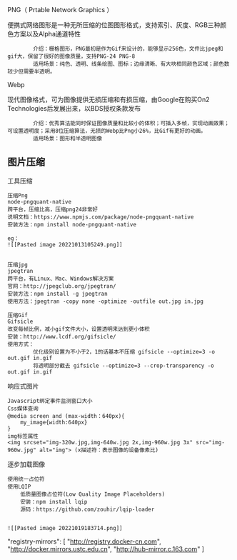 PNG（ Prtable Network Graphics ）

便携式网络图形是一种无所压缩的位图图形格式，支持索引、灰度、RGB三种颜色方案以及Alpha通道特性

			介绍：栅格图形，PNG最初是作为Gif来设计的，能够显示256色，文件比jpeg和gif大，保留了很好的图像质量，支持PNG-24 PNG-8
			适用场景：纯色、透明、线条绘图、图标；边缘清晰、有大块相同颜色区域；颜色数较少但需要半透明。


Webp 

现代图像格式，可为图像提供无损压缩和有损压缩，由Google在购买On2 Technologies后发展出来，以BDS授权条款发布

			介绍：优秀算法能同时保证图像质量和比较小的体积；可插入多帧，实现动画效果；可设置透明度；采用8位压缩算法，无损的Webp比Png小26%，比Gif有更好的动画。
			适用场景：图形和半透明图像


## 图片压缩

工具压缩

	压缩Png
	node-pngquant-native
	跨平台，压缩比高，压缩png24非常好
	说明文档：https://www.npmjs.com/package/node-pngquant-native
	安装方法：npm install node-pngquant-native

	eg：
	![[Pasted image 20221013105249.png]]


	压缩jpg
	jpegtran
	跨平台，有Linux、Mac、Windows解决方案
	官网：http://jpegclub.org/jpegtran/
	安装方法：npm install -g jpegtran
	使用方法：jpegtran -copy none -optimize -outfile out.jpg in.jpg

	压缩Gif
	Gifsicle
	改变每帧比例，减小gif文件大小，设置透明来达到更小体积
	安装：http://www.lcdf.org/gifsicle/
	使用方式：
			优化级别设置为不小于2，1的话基本不压缩 gifsicle --optimize=3 -o out.gif in.gif
			将透明部分截去 gifsicle --optimize=3 --crop-transparency -o out.gif in.gif

响应式图片

	Javascript绑定事件监测窗口大小
	Css媒体查询
	@media screen and (max-width：640px){
		my_image{width:640px}
	}
	img标签属性
	<img srcset="img-320w.jpg,img-640w.jpg 2x,img-960w.jpg 3x" src="img-960w.jpg" alt="img"> (x描述符：表示图像的设备像素比)

逐步加载图像

	使用统一占位符
	使用LQIP
		低质量图像占位符(Low Quality Image Placeholders)
		安装：npm install lqip
		源码：https://github.com/zouhir/lqip-loader
	

	![[Pasted image 20221019183714.png]]

"registry-mirrors": [
    "http://registry.docker-cn.com",
    "http://docker.mirrors.ustc.edu.cn",
    "http://hub-mirror.c.163.com"
  ]